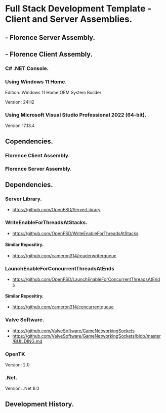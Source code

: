 # Full Stack Development Template - Client and Server Assemblies.
## - Florence Server Assembly.
## - Florence Client Assembly.

### C# .NET Console.

### Using Windows 11 Home.
Edition: Windows 11 Home OEM System Builder

Version: 24H2

### Using Microsoft Visual Studio Professional 2022 (64-bit).

Version 17.13.4
 

## Copendencies.
### Florence Client Assembly.
### Florence Server Assembly.

## Dependencies.
### Server Library.
 - https://github.com/OpenFSD/ServerLibrary
   
### WriteEnableForThreadsAtStacks.
 - https://github.com/OpenFSD/WriteEnableForThreadsAtStacks
#### Similar Repositiry.
 - https://github.com/cameron314/readerwriterqueue
   
### LaunchEnableForConcurrentThreadsAtEnds
 - https://github.com/OpenFSD/LaunchEnableForConcurrentThreadsAtEnds
#### Similar Repositiry.
 - https://github.com/cameron314/concurrentqueue
   
### Valve Software.
- https://github.com/ValveSoftware/GameNetworkingSockets
- https://github.com/ValveSoftware/GameNetworkingSockets/blob/master/BUILDING.md

### OpenTK
Version: 2.0

### .Net.
Version: .Net 8.0

## Development History.
